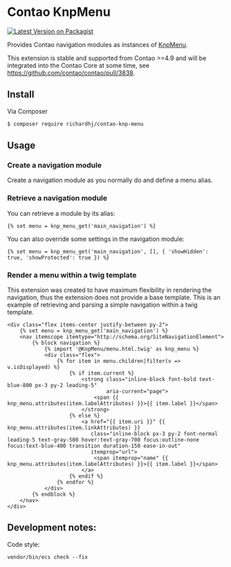 # Contao KnpMenu

[![Latest Version on Packagist][ico-version]][link-packagist]

Provides Contao navigation modules as instances of [KnpMenu](https://github.com/KnpLabs/KnpMenuBundle).

This extension is stable and supported from Contao >=4.9 and will be integrated into the Contao Core at some time, see https://github.com/contao/contao/pull/3838.


## Install

Via Composer

``` bash
$ composer require richardhj/contao-knp-menu
```

## Usage

### Create a navigation module

Create a navigation module as you normally do and define a menu alias.

### Retrieve a navigation module

You can retrieve a module by its alias:

```twig
{% set menu = knp_menu_get('main_navigation') %}
```

You can also override some settings in the navigation module:

```twig
{% set menu = knp_menu_get('main_navigation', [], { 'showHidden': true, 'showProtected': true }) %}
```


### Render a menu within a twig template

This extension was created to have maximum flexibility in rendering the navigation, thus the extension does not provide
a base template. This is an example of retrieving and parsing a simple navigation within a twig template.

```twig
<div class="flex items-center justify-between py-2">
    {% set menu = knp_menu_get('main_navigation') %}
    <nav itemscope itemtype="http://schema.org/SiteNavigationElement">
        {% block navigation %}
            {% import '@KnpMenu/menu.html.twig' as knp_menu %}
            <div class="flex">
                {% for item in menu.children|filter(v => v.isDisplayed) %}
                    {% if item.current %}
                        <strong class="inline-block font-bold text-blue-800 px-3 py-2 leading-5"
                                aria-current="page">
                            <span {{ knp_menu.attributes(item.labelAttributes) }}>{{ item.label }}</span>
                        </strong>
                    {% else %}
                        <a href="{{ item.uri }}" {{ knp_menu.attributes(item.linkAttributes) }}
                           class="inline-block px-3 py-2 font-normal leading-5 text-gray-500 hover:text-gray-700 focus:outline-none focus:text-blue-400 transition duration-150 ease-in-out"
                           itemprop="url">
                            <span itemprop="name" {{ knp_menu.attributes(item.labelAttributes) }}>{{ item.label }}</span>
                        </a>
                    {% endif %}
                {% endfor %}
            </div>
        {% endblock %}
    </nav>
</div>
```

## Development notes:

Code style:

```shell
vendor/bin/ecs check --fix
```


[ico-version]: https://img.shields.io/packagist/v/richardhj/contao-knp-menu.svg?style=flat-square
[link-packagist]: https://packagist.org/packages/richardhj/contao-knp-menu
